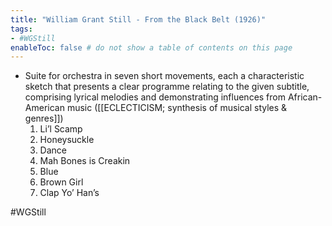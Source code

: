 ```yaml
---
title: "William Grant Still - From the Black Belt (1926)"
tags:
- #WGStill   
enableToc: false # do not show a table of contents on this page
---
```


- Suite for orchestra in seven short movements, each a characteristic sketch that presents a clear programme relating to the given subtitle, comprising lyrical melodies and demonstrating influences from African-American music ([[ECLECTICISM; synthesis of musical styles & genres]])
	1) Li’l Scamp
	2) Honeysuckle
	3) Dance
	4) Mah Bones is Creakin
	5) Blue
	6) Brown Girl
	7) Clap Yo’ Han’s

#WGStill